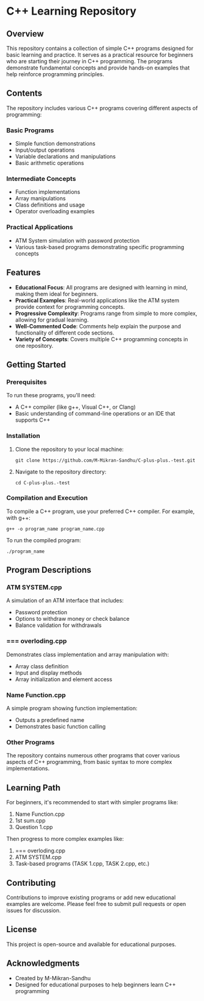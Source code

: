 # C++ Learning Repository

## Overview

This repository contains a collection of simple C++ programs designed for basic learning and practice. It serves as a practical resource for beginners who are starting their journey in C++ programming. The programs demonstrate fundamental concepts and provide hands-on examples that help reinforce programming principles.

## Contents

The repository includes various C++ programs covering different aspects of programming:

### Basic Programs
- Simple function demonstrations
- Input/output operations
- Variable declarations and manipulations
- Basic arithmetic operations

### Intermediate Concepts
- Function implementations
- Array manipulations
- Class definitions and usage
- Operator overloading examples

### Practical Applications
- ATM System simulation with password protection
- Various task-based programs demonstrating specific programming concepts

## Features

- **Educational Focus**: All programs are designed with learning in mind, making them ideal for beginners.
- **Practical Examples**: Real-world applications like the ATM system provide context for programming concepts.
- **Progressive Complexity**: Programs range from simple to more complex, allowing for gradual learning.
- **Well-Commented Code**: Comments help explain the purpose and functionality of different code sections.
- **Variety of Concepts**: Covers multiple C++ programming concepts in one repository.

## Getting Started

### Prerequisites

To run these programs, you'll need:
- A C++ compiler (like g++, Visual C++, or Clang)
- Basic understanding of command-line operations or an IDE that supports C++

### Installation

1. Clone the repository to your local machine:
   ```
   git clone https://github.com/M-Mikran-Sandhu/C-plus-plus.-test.git
   ```

2. Navigate to the repository directory:
   ```
   cd C-plus-plus.-test
   ```

### Compilation and Execution

To compile a C++ program, use your preferred C++ compiler. For example, with g++:

```
g++ -o program_name program_name.cpp
```

To run the compiled program:

```
./program_name
```

## Program Descriptions

### ATM SYSTEM.cpp
A simulation of an ATM interface that includes:
- Password protection
- Options to withdraw money or check balance
- Balance validation for withdrawals

### === overloding.cpp
Demonstrates class implementation and array manipulation with:
- Array class definition
- Input and display methods
- Array initialization and element access

### Name Function.cpp
A simple program showing function implementation:
- Outputs a predefined name
- Demonstrates basic function calling

### Other Programs
The repository contains numerous other programs that cover various aspects of C++ programming, from basic syntax to more complex implementations.

## Learning Path

For beginners, it's recommended to start with simpler programs like:
1. Name Function.cpp
2. 1st sum.cpp
3. Question 1.cpp

Then progress to more complex examples like:
1. === overloding.cpp
2. ATM SYSTEM.cpp
3. Task-based programs (TASK 1.cpp, TASK 2.cpp, etc.)

## Contributing

Contributions to improve existing programs or add new educational examples are welcome. Please feel free to submit pull requests or open issues for discussion.

## License

This project is open-source and available for educational purposes.

## Acknowledgments

- Created by M-Mikran-Sandhu
- Designed for educational purposes to help beginners learn C++ programming
